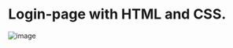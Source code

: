 # Login-page with HTML and CSS.

![image](https://user-images.githubusercontent.com/120687641/231508064-f0a5fef8-9524-47be-a561-e48f26d3df06.png)
